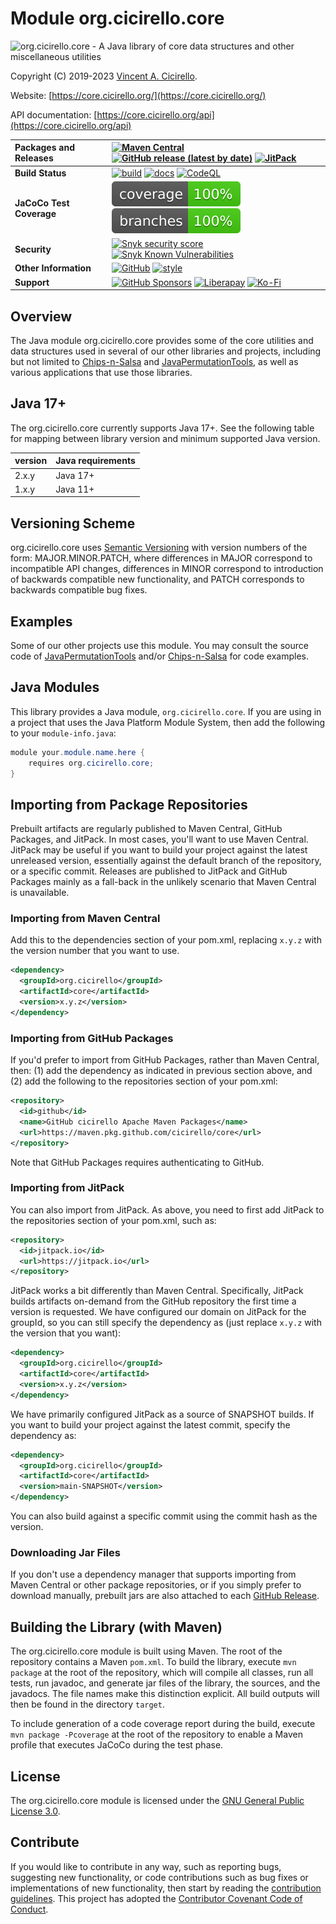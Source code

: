 # Module org.cicirello.core

<img src="https://core.cicirello.org/images/core.png" width="640" alt="org.cicirello.core - A Java library of core data structures and other miscellaneous utilities">

Copyright (C) 2019-2023 [Vincent A. Cicirello](https://www.cicirello.org/).

Website: [https://core.cicirello.org/](https://core.cicirello.org/)

API documentation: [https://core.cicirello.org/api](https://core.cicirello.org/api)

| __Packages and Releases__ | [![Maven Central](https://img.shields.io/maven-central/v/org.cicirello/core.svg?label=Maven%20Central&logo=apachemaven)](https://central.sonatype.com/search?namespace=org.cicirello&q=core) [![GitHub release (latest by date)](https://img.shields.io/github/v/release/cicirello/core?logo=GitHub)](https://github.com/cicirello/core/releases) [![JitPack](https://jitpack.io/v/org.cicirello/core.svg)](https://jitpack.io/#org.cicirello/core) |
| :--- | :--- |
| __Build Status__ | [![build](https://github.com/cicirello/core/workflows/build/badge.svg)](https://github.com/cicirello/core/actions/workflows/build.yml) [![docs](https://github.com/cicirello/core/workflows/docs/badge.svg)](https://core.cicirello.org/api/) [![CodeQL](https://github.com/cicirello/core/actions/workflows/codeql-analysis.yml/badge.svg)](https://github.com/cicirello/core/actions/workflows/codeql-analysis.yml) |
| __JaCoCo Test Coverage__ | [![coverage](https://raw.githubusercontent.com/cicirello/core/badges/jacoco.svg)](https://github.com/cicirello/core/actions/workflows/build.yml) [![branches coverage](https://raw.githubusercontent.com/cicirello/core/badges/branches.svg)](https://github.com/cicirello/core/actions/workflows/build.yml) |
| __Security__ | [![Snyk security score](https://snyk-widget.herokuapp.com/badge/mvn/org.cicirello/core/badge.svg)](https://snyk.io/vuln/maven%3Aorg.cicirello%3Acore) [![Snyk Known Vulnerabilities](https://snyk.io/test/github/cicirello/core/badge.svg)](https://snyk.io/test/github/cicirello/core) |
| __Other Information__ | [![GitHub](https://img.shields.io/github/license/cicirello/core)](https://github.com/cicirello/core/blob/main/LICENSE) [![style](https://img.shields.io/badge/style-Google%20Java%20Style-informational)](https://google.github.io/styleguide/javaguide.html) |
| __Support__ | [![GitHub Sponsors](https://img.shields.io/badge/sponsor-30363D?logo=GitHub-Sponsors&logoColor=#EA4AAA)](https://github.com/sponsors/cicirello) [![Liberapay](https://img.shields.io/badge/Liberapay-F6C915?logo=liberapay&logoColor=black)](https://liberapay.com/cicirello) [![Ko-Fi](https://img.shields.io/badge/Ko--fi-F16061?logo=ko-fi&logoColor=white)](https://ko-fi.com/cicirello) |

## Overview

The Java module org.cicirello.core provides some of the core utilities and data structures used in 
several of our other libraries and projects, including but not limited 
to [Chips-n-Salsa](https://github.com/cicirello/Chips-n-Salsa) 
and [JavaPermutationTools](https://github.com/cicirello/JavaPermutationTools), 
as well as various applications that use those libraries.


## Java 17+

The org.cicirello.core currently supports Java 17+. See the following table for mapping between library
version and minimum supported Java version.

| version | Java requirements |
| --- | --- |
| 2.x.y | Java 17+ |
| 1.x.y | Java 11+ |


## Versioning Scheme

org.cicirello.core uses [Semantic Versioning](https://semver.org/) with 
version numbers of the form: MAJOR.MINOR.PATCH, where differences 
in MAJOR correspond to incompatible API changes, differences in MINOR 
correspond to introduction of backwards compatible new functionality, 
and PATCH corresponds to backwards compatible bug fixes.


## Examples

Some of our other projects use this module. You may
consult the source code of [JavaPermutationTools](https://github.com/cicirello/JavaPermutationTools)
and/or [Chips-n-Salsa](https://github.com/cicirello/Chips-n-Salsa) for code
examples. 


## Java Modules

This library provides a Java module, `org.cicirello.core`. If you are using in a project that uses the 
Java Platform Module System, then add the following to your `module-info.java`:

```Java
module your.module.name.here {
	requires org.cicirello.core;
}
```


## Importing from Package Repositories

Prebuilt artifacts are regularly published to Maven Central, GitHub Packages, and JitPack. In most
cases, you'll want to use Maven Central. JitPack may be useful if you want to build your project against
the latest unreleased version, essentially against the default branch of the repository, or a specific commit.
Releases are published to JitPack and GitHub Packages mainly as a fall-back in the unlikely scenario that
Maven Central is unavailable.

### Importing from Maven Central

Add this to the dependencies section of your pom.xml, replacing `x.y.z` with
the version number that you want to use.

```XML
<dependency>
  <groupId>org.cicirello</groupId>
  <artifactId>core</artifactId>
  <version>x.y.z</version>
</dependency>
```

### Importing from GitHub Packages

If you'd prefer to import from GitHub Packages, rather than Maven Central, 
then: (1) add the dependency as indicated in previous section above, and (2) add 
the following to the repositories section of your pom.xml:

```XML
<repository>
  <id>github</id>
  <name>GitHub cicirello Apache Maven Packages</name>
  <url>https://maven.pkg.github.com/cicirello/core</url>
</repository>
```

Note that GitHub Packages requires authenticating to GitHub.

### Importing from JitPack

You can also import from JitPack. As above, you need to first add JitPack to
the repositories section of your pom.xml, such as:

```XML
<repository>
  <id>jitpack.io</id>
  <url>https://jitpack.io</url>
</repository>
```

JitPack works a bit differently than Maven Central. Specifically, JitPack builds
artifacts on-demand from the GitHub repository the first time a version is requested. We have
configured our domain on JitPack for the groupId, so you can still specify the dependency 
as (just replace `x.y.z` with the version that you want):

```XML
<dependency>
  <groupId>org.cicirello</groupId>
  <artifactId>core</artifactId>
  <version>x.y.z</version>
</dependency>
```

We have primarily configured JitPack as a source of SNAPSHOT builds. If you want to build
your project against the latest commit, specify the dependency as:

```XML
<dependency>
  <groupId>org.cicirello</groupId>
  <artifactId>core</artifactId>
  <version>main-SNAPSHOT</version>
</dependency>
```

You can also build against a specific commit using the commit hash as the version.

### Downloading Jar Files

If you don't use a dependency manager that supports importing from Maven Central or other
package repositories, or if you simply prefer to download manually, prebuilt jars are also attached to 
each [GitHub Release](https://github.com/cicirello/core/releases).


## Building the Library (with Maven)

The org.cicirello.core module is built using Maven. The root of the
repository contains a Maven `pom.xml`.  To build the library, 
execute `mvn package` at the root of the repository, which
will compile all classes, run all tests, run javadoc, and generate 
jar files of the library, the sources, and the javadocs. The file names
make this distinction explicit.  All build outputs will then
be found in the directory `target`.

To include generation of a code coverage report during the build,
execute `mvn package -Pcoverage` at the root of the repository to 
enable a Maven profile that executes JaCoCo during the test phase.


## License

The org.cicirello.core module is licensed under 
the [GNU General Public License 3.0](https://www.gnu.org/licenses/gpl-3.0.en.html).

## Contribute

If you would like to contribute in any way, such 
as reporting bugs, suggesting new functionality, or code contributions 
such as bug fixes or implementations of new functionality, then start 
by reading the [contribution guidelines](https://github.com/cicirello/.github/blob/main/CONTRIBUTING.md).
This project has adopted 
the [Contributor Covenant Code of Conduct](https://github.com/cicirello/.github/blob/main/CODE_OF_CONDUCT.md).

